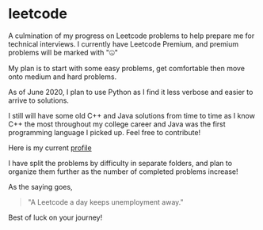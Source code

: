 # leetcode
A culmination of my progress on Leetcode problems to help prepare me for technical interviews. I currently have Leetcode Premium, and premium problems will be marked with "🤐"

My plan is to start with some easy problems, get comfortable then move onto medium and hard problems. 

As of June 2020, I plan to use Python as I find it less verbose and easier to arrive to solutions.

I still will have some old C++ and Java solutions from time to time as I know C++ the most throughout my college career and Java was the first programming language I picked up. Feel free to contribute! 

Here is my current [profile](https://leetcode.com/kaddy/)

I have split the problems by difficulty in separate folders, and plan to organize them further as the number of completed problems increase! 

As the saying goes, 

> "A Leetcode a day keeps unemployment away."

Best of luck on your journey! 
